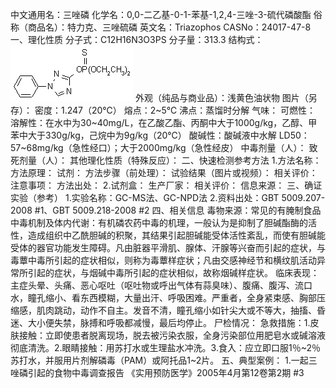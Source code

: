 中文通用名：三唑磷
化学名：0,0-二乙基-0-1-苯基-1,2,4-三唑-3-硫代磷酸酯
俗称（商品名）：特力克、三唑硫磷
英文名：Triazophos
CASNo：24017-47-8
一、理化性质
分子式：C12H16N3O3PS
分子量：313.3
结构式：![结构式](./assets/duwu/三唑磷/@0结构式.gif)
外观（纯品与商业品）：浅黄色油状物
图片（另存）：
密度：1.247（20℃）
熔点：2~5℃
沸点：蒸馏时分解
气味：
可燃性：
溶解性：在水中为30~40mg/L，在乙酸乙酯、丙酮中大于1000g/kg，乙醇、甲苯中大于330g/kg，己烷中为9g/kg（20℃）
酸碱性：酸碱液中水解
LD50：57~68mg/kg（急性经口）；大于2000mg/kg（急性经皮）
中毒剂量（人）：
致死剂量（人）：
其他理化性质（特殊反应）：
二、快速检测参考方法
1.方法名称：
方法原理：
试剂：
方法步骤（前处理）：
试验结果（图片或视频）：
相关评价：
注意事项：
方法出处：
2.试剂盒：
生产厂家：
相关评价：
信息来源：
三、确证实验（参考）
1.实验名称：GC-MS法、GC-NPD法
2.资料出处：GBT 5009.207-2008 #1、GBT 5009.218-2008 #2
四、相关信息
毒物来源：常见的有腌制食品
中毒机制及体内代谢：有机磷农药中毒的机理，一般认为是抑制了胆碱酯酶的活性，造成组织中乙酰胆碱的积聚，其结果引起胆碱能受体活性紊乱，而使有胆碱能受体的器官功能发生障碍。凡由脏器平滑肌、腺体、汗腺等兴奋而引起的症状，与毒蕈中毒所引起的症状相似，则称为毒蕈样症状；凡由交感神经节和横纹肌活动异常所引起的症状，与烟碱中毒所引起的症状相似，故称烟碱样症状。
临床表现：主症头晕、头痛、恶心呕吐（呕吐物或呼出气体有蒜臭味）、腹痛、腹泻、流口水，瞳孔缩小、看东西模糊，大量出汗、呼吸困难。严重者，全身紧束感、胸部压缩感，肌肉跳动，动作不自主。发音不清，瞳孔缩小如针尖大或不等大，抽搐、昏迷、大小便失禁，脉搏和呼吸都减慢，最后均停止。
尸检情况：
急救措施：1.皮肤接触：立即使患者脱离现场，脱去被污染衣服，全身污染部位用肥皂水或碱溶液彻底清洗。2.眼睛接触：用苏打水或生理盐水冲洗。3.食入：应立即口服1％~2％苏打水，并服用片剂解磷毒（PAM）或阿托品1~2片。
五、典型案例：
1.一起三唑磷引起的食物中毒调查报告 《实用预防医学》2005年4月第12卷第2期 #3
